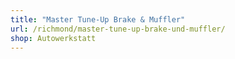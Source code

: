 ```yaml
---
title: "Master Tune-Up Brake & Muffler"
url: /richmond/master-tune-up-brake-und-muffler/
shop: Autowerkstatt
---
```

